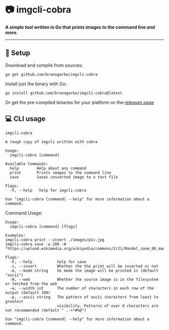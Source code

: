 # 📷 **imgcli-cobra**
**A simple tool written in Go that prints images to the command line and more.**

---

## 🔧 **Setup**
Download and compile from sources:
```
go get github.com/branogarbo/imgcli-cobra
```
Install just the binary with Go:
```
go install github.com/branogarbo/imgcli-cobra@latest
```

Or get the pre-compiled binaries for your platform on the [releases page](https://github.com/branogarbo/imgcli-cobra/releases)


## 💻 **CLI usage**
```
imgcli-cobra

A rough copy of imgcli written with cobra

Usage:
  imgcli-cobra [command]

Available Commands:
  help        Help about any command
  print       Prints images to the command line   
  save        Saves converted image to a text file

Flags:
  -h, --help   help for imgcli-cobra

Use "imgcli-cobra [command] --help" for more information about a command.
```

Command Usage:
```
Usage:
  imgcli-cobra [command] [flags]

Examples:
imgcli-cobra print --invert ./images/pic.jpg
imgcli-cobra save -w 200 -W "https://upload.wikimedia.org/wikipedia/commons/2/21/Mandel_zoom_00_mandelbrot_set.jpg"

Flags:
  -h, --help           help for save
  -i, --invert         Whether the the print will be inverted or not
  -m, --mode string    he mode the image will be printed in (default "ascii")
  -W, --web            Whether the source image is in the filesystem or fetched from the web
  -w, --width int      The number of characters in each row of the output (default 100)
  -p, --ascii string   The pattern of ascii characters from least to greatest 
                       visibility. Patterns of over 8 characters are not recommended (default " .-+*#%@")

Use "imgcli-cobra [command] --help" for more information about a command.
```